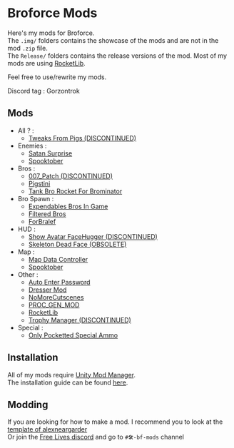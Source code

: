 # Broforce Mods

Here's my mods for Broforce.  
The `.img/` folders contains the showcase of the mods and are not in the mod `.zip` file.  
The `Release/` folders contains the release versions of the mod.
Most of my mods are using [RocketLib](RocketLib/).

Feel free to use/rewrite my mods.

Discord tag : Gorzontrok

## Mods

* All ? :
  * [Tweaks From Pigs (DISCONTINUED)](TweakFromPigs/)
* Enemies :
  * [Satan Surprise](SatanSurprise/)
  * [Spooktober](Spooktober/)
* Bros :
  * [007_Patch (DISCONTINUED)](007_Patch/)
  * [Pigstini](Pigstini/)
  * [Tank Bro Rocket For Brominator](TankBroRocketForBrominator/)
* Bro Spawn :
  * [Expendables Bros In Game](ExpendablesBrosInGame/)
  * [Filtered Bros](FilteredBros/)
  * [ForBralef](ForBralef/)
* HUD :
  * [Show Avatar FaceHugger (DISCONTINUED)](ShowAvatarFaceHugger/)
  * [Skeleton Dead Face (OBSOLETE)](SkeletonDeadFace/)
* Map :
  * [Map Data Controller](MapDataController/)
  * [Spooktober](Spooktober/)
* Other :
  * [Auto Enter Password](AutoEnterPassword/)
  * [Dresser Mod](DresserMod/)
  * [NoMoreCutscenes](NoMoreCutscenes/)
  * [PROC_GEN_MOD](Proc_Gen_Mod/)
  * [RocketLib](RocketLib/)
  * [Trophy Manager (DISCONTINUED)](TrophyManager/)
* Special :
  * [Only Pocketted Special Ammo](OnlyPockettedSpecialAmmo/)

## Installation

All of my mods require [Unity Mod Manager](https://www.nexusmods.com/site/mods/21).  
The installation guide can be found [here](https://steamcommunity.com/sharedfiles/filedetails/?id=2434812447).  

## Modding

If you are looking for how to make a mod. I recommend you to look at the [template of alexneargarder](https://github.com/alexneargarder/BroforceMods#how-to-create-your-own-mods)  
Or join the [Free Lives discord](https://discord.gg/apF89qZzQ2) and go to `#🛠-bf-mods` channel
